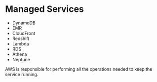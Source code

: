 # Managed Services

* DynamoDB
* EMR
* CloudFront
* Redshift
* Lambda
* RDS
* Athena
* Neptune

 AWS is responsible for performing all the operations needed to keep the service running.